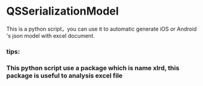# QSSerializationModel
This is a python script，you can use it to automatic generate iOS or Android 's json model with excel document.


### tips:
### This python script use a package which is name xlrd, this package is useful to analysis excel file 